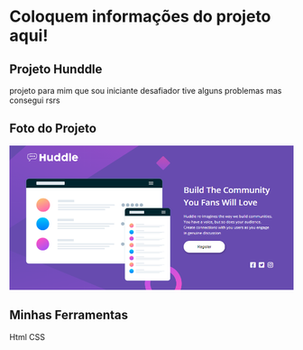 # Coloquem informações do projeto aqui!

## Projeto Hunddle 

projeto para mim que sou iniciante desafiador  tive alguns problemas mas consegui rsrs

## Foto do Projeto 


![alt text](image.png)


## Minhas Ferramentas

Html
CSS